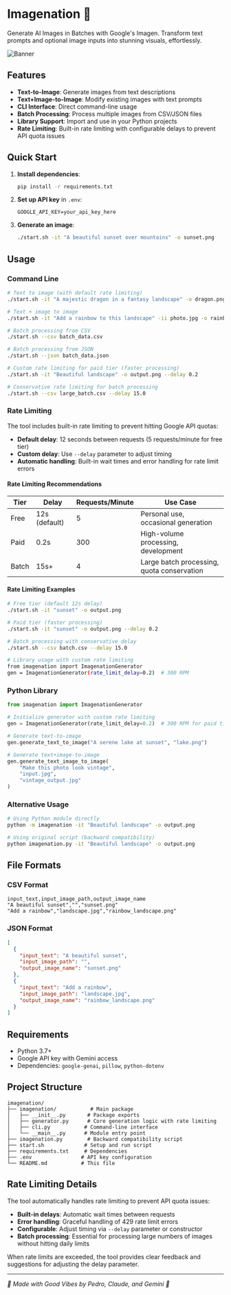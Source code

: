 # Imagenation 🎨

Generate AI Images in Batches with Google's Imagen. Transform text prompts and optional image inputs into stunning visuals, effortlessly.

![Banner](banner.png)

## Features

- **Text-to-Image**: Generate images from text descriptions
- **Text+Image-to-Image**: Modify existing images with text prompts  
- **CLI Interface**: Direct command-line usage
- **Batch Processing**: Process multiple images from CSV/JSON files
- **Library Support**: Import and use in your Python projects
- **Rate Limiting**: Built-in rate limiting with configurable delays to prevent API quota issues

## Quick Start

1. **Install dependencies**:
   ```bash
   pip install -r requirements.txt
   ```

2. **Set up API key** in `.env`:
   ```
   GOOGLE_API_KEY=your_api_key_here
   ```

3. **Generate an image**:
   ```bash
   ./start.sh -it "A beautiful sunset over mountains" -o sunset.png
   ```

## Usage

### Command Line

```bash
# Text to image (with default rate limiting)
./start.sh -it "A majestic dragon in a fantasy landscape" -o dragon.png

# Text + image to image  
./start.sh -it "Add a rainbow to this landscape" -ii photo.jpg -o rainbow_photo.png

# Batch processing from CSV
./start.sh --csv batch_data.csv

# Batch processing from JSON
./start.sh --json batch_data.json

# Custom rate limiting for paid tier (faster processing)
./start.sh -it "Beautiful landscape" -o output.png --delay 0.2

# Conservative rate limiting for batch processing
./start.sh --csv large_batch.csv --delay 15.0
```

### Rate Limiting

The tool includes built-in rate limiting to prevent hitting Google API quotas:

- **Default delay**: 12 seconds between requests (5 requests/minute for free tier)
- **Custom delay**: Use `--delay` parameter to adjust timing
- **Automatic handling**: Built-in wait times and error handling for rate limit errors

#### Rate Limiting Recommendations

| Tier | Delay | Requests/Minute | Use Case |
|------|-------|-----------------|----------|
| Free | 12s (default) | 5 | Personal use, occasional generation |
| Paid | 0.2s | 300 | High-volume processing, development |
| Batch | 15s+ | 4 | Large batch processing, quota conservation |

#### Rate Limiting Examples

```bash
# Free tier (default 12s delay)
./start.sh -it "sunset" -o output.png

# Paid tier (faster processing)
./start.sh -it "sunset" -o output.png --delay 0.2

# Batch processing with conservative delay
./start.sh --csv batch.csv --delay 15.0

# Library usage with custom rate limiting
from imagenation import ImagenationGenerator
gen = ImagenationGenerator(rate_limit_delay=0.2)  # 300 RPM
```

### Python Library

```python
from imagenation import ImagenationGenerator

# Initialize generator with custom rate limiting
gen = ImagenationGenerator(rate_limit_delay=0.2)  # 300 RPM for paid tier

# Generate text-to-image
gen.generate_text_to_image("A serene lake at sunset", "lake.png")

# Generate text+image-to-image
gen.generate_text_image_to_image(
    "Make this photo look vintage", 
    "input.jpg", 
    "vintage_output.jpg"
)
```

### Alternative Usage

```bash
# Using Python module directly
python -m imagenation -it "Beautiful landscape" -o output.png

# Using original script (backward compatibility)
python imagenation.py -it "Beautiful landscape" -o output.png
```

## File Formats

### CSV Format
```csv
input_text,input_image_path,output_image_name
"A beautiful sunset","","sunset.png"
"Add a rainbow","landscape.jpg","rainbow_landscape.png"
```

### JSON Format
```json
[
  {
    "input_text": "A beautiful sunset",
    "input_image_path": "",
    "output_image_name": "sunset.png"
  },
  {
    "input_text": "Add a rainbow", 
    "input_image_path": "landscape.jpg",
    "output_image_name": "rainbow_landscape.png"
  }
]
```

## Requirements

- Python 3.7+
- Google API key with Gemini access
- Dependencies: `google-genai`, `pillow`, `python-dotenv`

## Project Structure

```
imagenation/
├── imagenation/           # Main package
│   ├── __init__.py       # Package exports
│   ├── generator.py      # Core generation logic with rate limiting
│   ├── cli.py           # Command-line interface
│   └── __main__.py      # Module entry point
├── imagenation.py        # Backward compatibility script
├── start.sh             # Setup and run script
├── requirements.txt     # Dependencies
├── .env                # API key configuration
└── README.md           # This file
```

## Rate Limiting Details

The tool automatically handles rate limiting to prevent API quota issues:

- **Built-in delays**: Automatic wait times between requests
- **Error handling**: Graceful handling of 429 rate limit errors
- **Configurable**: Adjust timing via `--delay` parameter or constructor
- **Batch processing**: Essential for processing large numbers of images without hitting daily limits

When rate limits are exceeded, the tool provides clear feedback and suggestions for adjusting the delay parameter.


---
_🌊 Made with Good Vibes by Pedro, Claude, and Gemini 🌊_